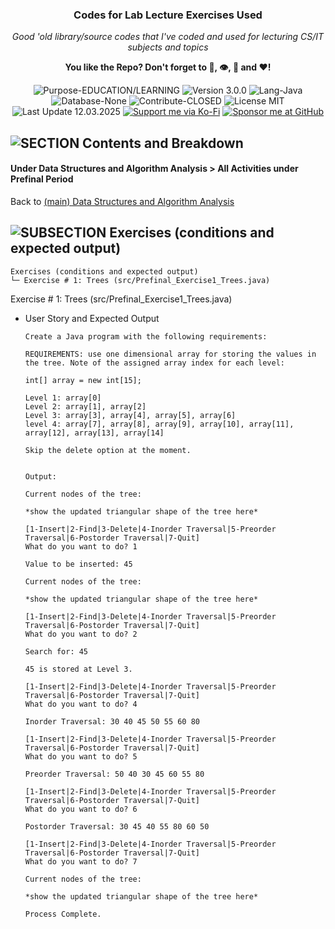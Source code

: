 <!-- <p align="center"><img src="/md_assets/octocat.gif" alt="Logo" width="130" height="130"></p> -->
<h3 align="center">Codes for Lab Lecture Exercises Used</h3>
<p align="center"><em>Good 'old library/source codes that I've coded and used for lecturing CS/IT subjects and topics</em></p>
<p align="center"><strong>You like the Repo? Don't forget to 🌟, 👁️, 🔱 and ❤️!</strong></p>
<p align="center">
   <img src="https://img.shields.io/badge/Purpose-EDUCATION/LEARNING-%2300416a?logoColor=white&labelColor=%2300416a&color=%2324292e&textColor=white" alt="Purpose-EDUCATION/LEARNING">
   <img src="https://img.shields.io/badge/Version-3.0.0-%2300416a?logoColor=white&labelColor=%2300416a&color=%2324292e&textColor=white" alt="Version 3.0.0">
   <img src="https://img.shields.io/badge/Lang-Java-%2300416a?logoColor=white&labelColor=%2300416a&color=%2324292e&textColor=white" alt="Lang-Java">
   <img src="https://img.shields.io/badge/Database-None-%2300416a?logoColor=white&labelColor=%2300416a&color=%2324292e&textColor=white" alt="Database-None">
   <img src="https://img.shields.io/badge/Contribute-CLOSED-%2300416a?logoColor=white&labelColor=%2300416a&color=%2324292e&textColor=white" alt="Contribute-CLOSED">
   <img src="https://img.shields.io/badge/License-MIT-%2300416a?logoColor=white&labelColor=%2300416a&color=%2324292e&textColor=white" alt="License MIT">
   <img src="https://img.shields.io/badge/Last%20Update-12.03.2025-%2300416a?logoColor=white&labelColor=%2300416a&color=%2324292e&textColor=white" alt="Last Update 12.03.2025">
   <a href="https://ko-fi.com/thenocturnaldevgypsy"><img src="https://img.shields.io/badge/Support%20me%20via%20Ko--Fi-%2300416a?logo=ko-fi&logoColor=white&color=%2300416a&textColor=white" alt="Support me via Ko-Fi"></a>
<a href="https://github.com/sponsors/thenocturnaldevgypsy"><img src="https://custom-icon-badges.demolab.com/badge/Sponsor%20me%20at%20GitHub-%2300416a?logo=heart&logoColor=white&color=%2300416a&textColor=white" alt="Sponsor me at GitHub"></a>
</p>

## ![SECTION Contents and Breakdown](https://custom-icon-badges.demolab.com/badge/-Contents%20and%20Breakdown-2471AE?logo=book&logoColor=white&labelColor=2471AE)

#### Under Data Structures and Algorithm Analysis > All Activities under Prefinal Period

Back to [(main) Data Structures and Algorithm Analysis](Java-Data-Structure-and-Algorithm-Analysis.md)

## ![SUBSECTION Exercises (conditions and expected output)](https://custom-icon-badges.demolab.com/badge/-Exercises%20(conditions%20and%20expected%20output)-24292e?logo=beaker&logoColor=white&labelColor=00416a)

```
Exercises (conditions and expected output)
└─ Exercise # 1: Trees (src/Prefinal_Exercise1_Trees.java)
```

Exercise # 1: Trees (src/Prefinal_Exercise1_Trees.java)
- User Story and Expected Output
   ```
   Create a Java program with the following requirements: 

   REQUIREMENTS: use one dimensional array for storing the values in the tree. Note of the assigned array index for each level:
   
   int[] array = new int[15]; 

   Level 1: array[0]
   Level 2: array[1], array[2]
   Level 3: array[3], array[4], array[5], array[6]
   level 4: array[7], array[8], array[9], array[10], array[11], array[12], array[13], array[14]

   Skip the delete option at the moment.
   

   Output:

   Current nodes of the tree:

   *show the updated triangular shape of the tree here*

   [1-Insert|2-Find|3-Delete|4-Inorder Traversal|5-Preorder Traversal|6-Postorder Traversal|7-Quit]
   What do you want to do? 1

   Value to be inserted: 45

   Current nodes of the tree:

   *show the updated triangular shape of the tree here*

   [1-Insert|2-Find|3-Delete|4-Inorder Traversal|5-Preorder Traversal|6-Postorder Traversal|7-Quit]
   What do you want to do? 2

   Search for: 45

   45 is stored at Level 3.

   [1-Insert|2-Find|3-Delete|4-Inorder Traversal|5-Preorder Traversal|6-Postorder Traversal|7-Quit]
   What do you want to do? 4

   Inorder Traversal: 30 40 45 50 55 60 80

   [1-Insert|2-Find|3-Delete|4-Inorder Traversal|5-Preorder Traversal|6-Postorder Traversal|7-Quit]
   What do you want to do? 5

   Preorder Traversal: 50 40 30 45 60 55 80

   [1-Insert|2-Find|3-Delete|4-Inorder Traversal|5-Preorder Traversal|6-Postorder Traversal|7-Quit]
   What do you want to do? 6

   Postorder Traversal: 30 45 40 55 80 60 50

   [1-Insert|2-Find|3-Delete|4-Inorder Traversal|5-Preorder Traversal|6-Postorder Traversal|7-Quit]
   What do you want to do? 7

   Current nodes of the tree:

   *show the updated triangular shape of the tree here*

   Process Complete.
   ```
